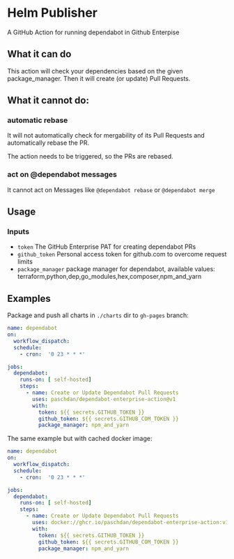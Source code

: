 # Helm Publisher

A GitHub Action for running dependabot in Github Enterpise

## What it can do 

This action will check your dependencies based on the given package_manager.
Then it will create (or update) Pull Requests.

## What it cannot do:

### automatic rebase

It will not automatically check for mergability of its Pull Requests and automatically rebase the PR.

The action needs to be triggered, so the PRs are rebased.

### act on @dependabot messages

It cannot act on Messages like `@dependabot rebase` or `@dependabot merge`

## Usage

### Inputs

* `token` The GitHub Enterprise PAT for creating dependabot PRs
* `github_token`  Personal access token for github.com to overcome request limits
* `package_manager` package manager for dependabot, available values: terraform,python,dep,go_modules,hex,composer,npm_and_yarn


## Examples

Package and push all charts in `./charts` dir to `gh-pages` branch:

```yaml
name: dependabot
on:
  workflow_dispatch:
  schedule:
    - cron:  '0 23 * * *' 

jobs:
  dependabot:
    runs-on: [ self-hosted] 
    steps:
      - name: Create or Update Dependabot Pull Requests
        uses: paschdan/dependabot-enterprise-action@v1
        with:
          token: ${{ secrets.GITHUB_TOKEN }}
          github_token: ${{ secrets.GITHUB_COM_TOKEN }}
          package_manager: npm_and_yarn
```

The same example but with cached docker image:

```yaml
name: dependabot
on:
  workflow_dispatch:
  schedule:
    - cron:  '0 23 * * *'

jobs:
  dependabot:
    runs-on: [ self-hosted]
    steps:
      - name: Create or Update Dependabot Pull Requests
        uses: docker://ghcr.io/paschdan/dependabot-enterprise-action:v1
        with:
          token: ${{ secrets.GITHUB_TOKEN }}
          github_token: ${{ secrets.GITHUB_COM_TOKEN }}
          package_manager: npm_and_yarn

```
